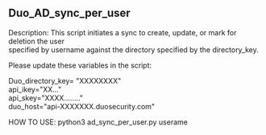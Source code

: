 ## Duo_AD_sync_per_user

Description: 
This script initiates a sync to create, update, or mark for deletion the user  
specified by username against the directory specified by the directory_key.  

Please update these variables in the script:  

Duo_directory_key= "XXXXXXXX"  
api_ikey="XX..."  
api_skey="XXXX........"  
duo_host="api-XXXXXXX.duosecurity.com"  


HOW TO USE:
python3 ad_sync_per_user.py userame

